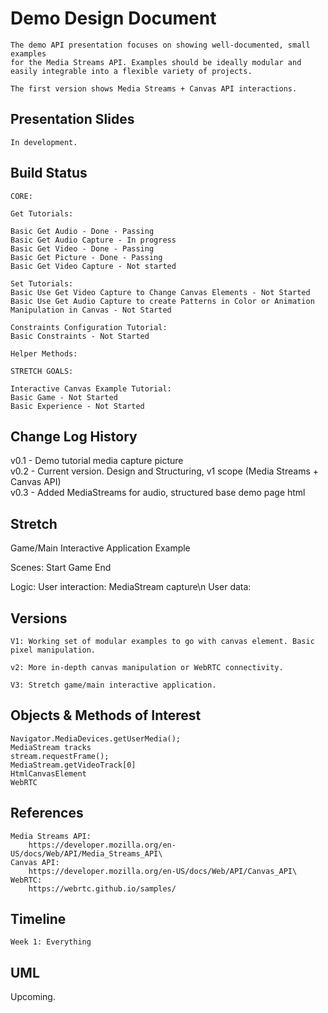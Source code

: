 # Demo Design Document

    The demo API presentation focuses on showing well-documented, small examples
    for the Media Streams API. Examples should be ideally modular and easily integrable into a flexible variety of projects.

    The first version shows Media Streams + Canvas API interactions.

## Presentation Slides
    
    In development.

## Build Status

    CORE:

    Get Tutorials:

    Basic Get Audio - Done - Passing
    Basic Get Audio Capture - In progress
    Basic Get Video - Done - Passing
    Basic Get Picture - Done - Passing
    Basic Get Video Capture - Not started

    Set Tutorials:
    Basic Use Get Video Capture to Change Canvas Elements - Not Started
    Basic Use Get Audio Capture to create Patterns in Color or Animation Manipulation in Canvas - Not Started

    Constraints Configuration Tutorial:
    Basic Constraints - Not Started

    Helper Methods:

    STRETCH GOALS:

    Interactive Canvas Example Tutorial:
    Basic Game - Not Started
    Basic Experience - Not Started

## Change Log History

v0.1 - Demo tutorial media capture picture\
v0.2 - Current version. Design and Structuring, v1 scope (Media Streams + Canvas API)\
v0.3 - Added MediaStreams for audio, structured base demo page html

## Stretch

Game/Main Interactive Application Example

Scenes:
    Start Game
    End

Logic:
    User interaction: MediaStream capture\n
    User data:

## Versions

    V1: Working set of modular examples to go with canvas element. Basic
    pixel manipulation.

    v2: More in-depth canvas manipulation or WebRTC connectivity.

    V3: Stretch game/main interactive application.

## Objects & Methods of Interest

    Navigator.MediaDevices.getUserMedia();
    MediaStream tracks
    stream.requestFrame();
    MediaStream.getVideoTrack[0]
    HtmlCanvasElement
    WebRTC

## References

    Media Streams API:
        https://developer.mozilla.org/en-US/docs/Web/API/Media_Streams_API\
    Canvas API:
        https://developer.mozilla.org/en-US/docs/Web/API/Canvas_API\
    WebRTC:
        https://webrtc.github.io/samples/

## Timeline

    Week 1: Everything

## UML

Upcoming.